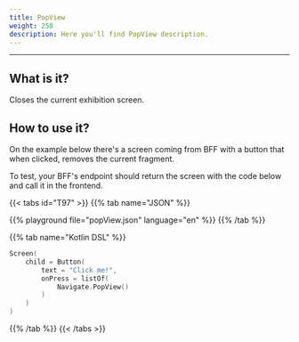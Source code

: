 ```yaml
---
title: PopView
weight: 258
description: Here you'll find PopView description.
---
```


---

## What is it?

Closes the current exhibition screen.

## How to use it?

On the example below there's a screen coming from BFF with a button that when clicked, removes the current fragment. 

To test, your BFF's endpoint should return the screen with the code below and call it in the frontend. 

{{< tabs id="T97" >}}
{{% tab name="JSON" %}}
<!-- json-playground:popView.json
{
  "_beagleComponent_" : "beagle:screenComponent",
  "child" : {
    "_beagleComponent_" : "beagle:button",
    "text" : "Click me!",
    "onPress" : [ {
      "_beagleAction_" : "beagle:popView"
    } ]
  }
}
-->
{{% playground file="popView.json" language="en" %}}
{{% /tab %}}

{{% tab name="Kotlin DSL" %}}
```kotlin
Screen(
    child = Button(
        text = "Click me!",
        onPress = listOf(
            Navigate.PopView()
        )
    )
)
```
{{% /tab %}}
{{< /tabs >}}
